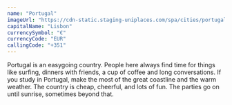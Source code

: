 ```yaml
---
name: "Portugal"
imageUrl: "https://cdn-static.staging-uniplaces.com/spa/cities/portugal/portugal-medium.jpg"
capitalName: "Lisbon"
currencySymbol: "€"
currencyCode: "EUR"
callingCode: "+351"
---
```


Portugal is an easygoing country. People here always find time for things like surfing, dinners with friends, a cup of coffee and long conversations. If you study in Portugal, make the most of the great coastline and the warm weather. The country is cheap, cheerful, and lots of fun. The parties go on until sunrise, sometimes beyond that.
